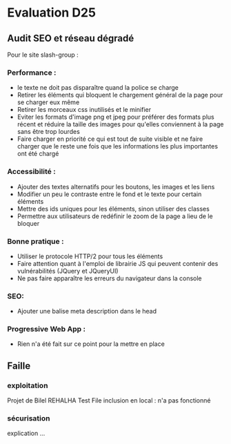 # Evaluation D25
## Audit SEO et réseau dégradé
Pour le site slash-group :

### Performance : 
* le texte ne doit pas disparaître quand la police se charge
* Retirer les éléments qui bloquent le chargement général de la page pour se charger eux même
* Retirer les morceaux css inutilisés et le minifier
* Eviter les formats d'image png et jpeg pour préférer des formats plus récent et réduire la taille des images pour qu'elles conviennent à la page sans être trop lourdes
* Faire charger en priorité ce qui est tout de suite visible et ne faire charger que le reste une fois que les informations les plus importantes ont été chargé

### Accessibilité :
* Ajouter des textes alternatifs pour les boutons, les images et les liens
* Modifier un peu le contraste entre le fond et le texte pour certain éléments
* Mettre des ids uniques pour les éléments, sinon utiliser des classes
* Permettre aux utilisateurs de redéfinir le zoom de la page a lieu de le bloquer 

### Bonne pratique :
* Utiliser le protocole HTTP/2 pour tous les éléments 
* Faire attention quant à l'emploi de librairie JS qui peuvent contenir des vulnérabilités (JQuery et JQueryUI)
* Ne pas faire apparaître les erreurs du navigateur dans la console

### SEO:
* Ajouter une balise meta description dans le head

### Progressive Web App :
* Rien n'a été fait sur ce point pour la mettre en place


## Faille
### exploitation
Projet de Bilel REHALHA
Test File inclusion en local : n'a pas fonctionné


### sécurisation
explication ...
